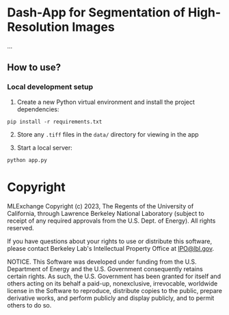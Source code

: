 # Dash-App for Segmentation of High-Resolution Images
...

## How to use?

### Local development setup

1. Create a new Python virtual environment and install the project dependencies:

```
pip install -r requirements.txt
```

2. Store any `.tiff` files in the `data/` directory for viewing in the app

3. Start a local server: 

```
python app.py
```

# Copyright
MLExchange Copyright (c) 2023, The Regents of the University of California, through Lawrence Berkeley National Laboratory (subject to receipt of any required approvals from the U.S. Dept. of Energy). All rights reserved.

If you have questions about your rights to use or distribute this software, please contact Berkeley Lab's Intellectual Property Office at IPO@lbl.gov.

NOTICE.  This Software was developed under funding from the U.S. Department of Energy and the U.S. Government consequently retains certain rights.  As such, the U.S. Government has been granted for itself and others acting on its behalf a paid-up, nonexclusive, irrevocable, worldwide license in the Software to reproduce, distribute copies to the public, prepare derivative works, and perform publicly and display publicly, and to permit others to do so.
